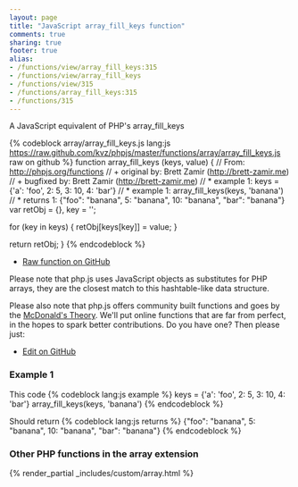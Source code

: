 ```yaml
---
layout: page
title: "JavaScript array_fill_keys function"
comments: true
sharing: true
footer: true
alias:
- /functions/view/array_fill_keys:315
- /functions/view/array_fill_keys
- /functions/view/315
- /functions/array_fill_keys:315
- /functions/315
---
```

<!-- Generated by Rakefile:build -->
A JavaScript equivalent of PHP's array_fill_keys

{% codeblock array/array_fill_keys.js lang:js https://raw.github.com/kvz/phpjs/master/functions/array/array_fill_keys.js raw on github %}
function array_fill_keys (keys, value) {
  // From: http://phpjs.org/functions
  // +   original by: Brett Zamir (http://brett-zamir.me)
  // +   bugfixed by: Brett Zamir (http://brett-zamir.me)
  // *     example 1: keys = {'a': 'foo', 2: 5, 3: 10, 4: 'bar'}
  // *     example 1: array_fill_keys(keys, 'banana')
  // *     returns 1: {"foo": "banana", 5: "banana", 10: "banana", "bar": "banana"}
  var retObj = {},
    key = '';

  for (key in keys) {
    retObj[keys[key]] = value;
  }

  return retObj;
}
{% endcodeblock %}

 - [Raw function on GitHub](https://github.com/kvz/phpjs/blob/master/functions/array/array_fill_keys.js)

Please note that php.js uses JavaScript objects as substitutes for PHP arrays, they are 
the closest match to this hashtable-like data structure. 

Please also note that php.js offers community built functions and goes by the 
[McDonald's Theory](https://medium.com/what-i-learned-building/9216e1c9da7d). We'll put online 
functions that are far from perfect, in the hopes to spark better contributions. 
Do you have one? Then please just: 

 - [Edit on GitHub](https://github.com/kvz/phpjs/edit/master/functions/array/array_fill_keys.js)

### Example 1
This code
{% codeblock lang:js example %}
keys = {'a': 'foo', 2: 5, 3: 10, 4: 'bar'}
array_fill_keys(keys, 'banana')
{% endcodeblock %}

Should return
{% codeblock lang:js returns %}
{"foo": "banana", 5: "banana", 10: "banana", "bar": "banana"}
{% endcodeblock %}


### Other PHP functions in the array extension
{% render_partial _includes/custom/array.html %}
